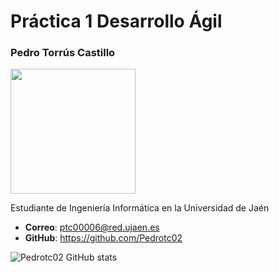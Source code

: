 # Práctica 1 Desarrollo Ágil

### Pedro Torrús Castillo
<img src='/Users/pedrotc/Documents/Desarrollo_Agil/dagil-2022-2023-practica-1-Pedrotc02/Pedro_GitHub.png' width='200px'>

Estudiante de Ingeniería Informática en la Universidad de Jaén
* **Correo**: ptc00006@red.ujaen.es
* **GitHub**: https://github.com/Pedrotc02

![Pedrotc02 GitHub stats](https://github-readme-stats.vercel.app/api?username=Pedrotc02&show_icons=true&theme=radical)